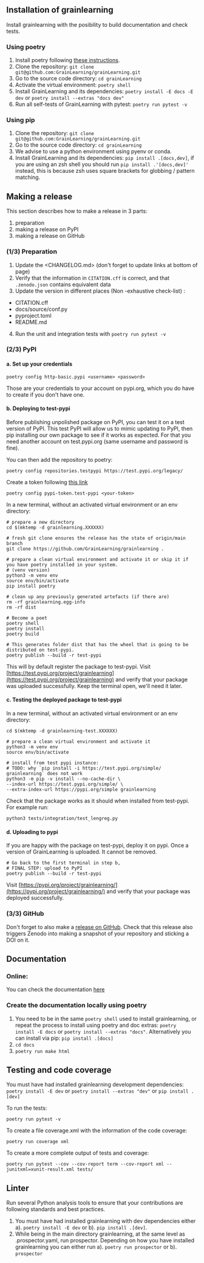 ## Installation of grainlearning
Install grainlearning with the posibility to build documentation and check tests.

### Using poetry
1. Install poetry following [these instructions](https://python-poetry.org/docs/#installation).
1. Clone the repository: `git clone git@github.com:GrainLearning/grainLearning.git`
1. Go to the source code directory: `cd grainLearning`
1. Activate the virtual environment: `poetry shell`
1. Install GrainLearning and its dependencies: `poetry install -E docs -E dev` or `poetry install --extras "docs dev"`
1. Run all self-tests of GrainLearning with pytest: `poetry run pytest -v`

### Using pip
1. Clone the repository: `git clone git@github.com:GrainLearning/grainLearning.git`
1. Go to the source code directory: `cd grainLearning`
1. We advise to use a python environment using pyenv or conda.
1. Install GrainLearning and its dependencies: `pip install .[docs,dev]`, if you are using an zsh shell you should run `pip install .'[docs,dev]'` instead, this is because zsh uses square brackets for globbing / pattern matching.

## Making a release
This section describes how to make a release in 3 parts:

1. preparation
1. making a release on PyPI
1. making a release on GitHub

### (1/3) Preparation

1. Update the <CHANGELOG.md> (don't forget to update links at bottom of page)
2. Verify that the information in `CITATION.cff` is correct, and that `.zenodo.json` contains equivalent data
3. Update the version in different places (Non -exhaustive check-list) :
- CITATION.cff
- docs/source/conf.py
- pyproject.toml
- README.md
4. Run the unit and integration tests with `poetry run pytest -v`

### (2/3) PyPI

#### a. Set up your credentials 

```shell
poetry config http-basic.pypi <username> <password>
```

Those are your credentials to your account on pypi.org, which you do have to create if you don't have one.

#### b. Deploying to test-pypi

Before publishing unpolished package on PyPI, you can test it on a test version of PyPI.
This test PyPI will allow us to mimic updating to PyPI, then pip installing our own package to see if it works as expected.
For that you need another account on test.pypi.org (same username and password is fine).

You can then add the repository to poetry:

```shell
poetry config repositories.testpypi https://test.pypi.org/legacy/
```

Create a token following [this link](https://test.pypi.org/manage/account/token/)

```shell
poetry config pypi-token.test-pypi <your-token>
```

In a new terminal, without an activated virtual environment or an env directory:

```shell
# prepare a new directory
cd $(mktemp -d grainlearning.XXXXXX)

# fresh git clone ensures the release has the state of origin/main branch
git clone https://github.com/GrainLearning/grainlearning .

# prepare a clean virtual environment and activate it or skip it if you have poetry installed in your system.
# (venv version)
python3 -m venv env
source env/bin/activate
pip install poetry

# clean up any previously generated artefacts (if there are)
rm -rf grainlearning.egg-info
rm -rf dist

# Become a poet
poetry shell
poetry install
poetry build 

# This generates folder dist that has the wheel that is going to be distributed on test-pypi.
poetry publish --build -r test-pypi

```
This will by default register the package to test-pypi.
Visit [https://test.pypi.org/project/grainlearning](https://test.pypi.org/project/grainlearning)
and verify that your package was uploaded successfully. Keep the terminal open, we'll need it later.

#### c. Testing the deployed package to test-pypi
In a new terminal, without an activated virtual environment or an env directory:

```shell
cd $(mktemp -d grainlearning-test.XXXXXX)

# prepare a clean virtual environment and activate it
python3 -m venv env
source env/bin/activate

# install from test pypi instance:
# TODO: why `pip install -i https://test.pypi.org/simple/ grainlearning` does not work
python3 -m pip -v install --no-cache-dir \
--index-url https://test.pypi.org/simple/ \
--extra-index-url https://pypi.org/simple grainlearning
```

Check that the package works as it should when installed from test-pypi. For example run:
``` shell
python3 tests/integration/test_lengreg.py 
```

#### d. Uploading to pypi

If you are happy with the package on test-pypi, deploy it on pypi.
Once a version of GrainLearning is uploaded. It cannot be removed.

```shell
# Go back to the first terminal in step b,
# FINAL STEP: upload to PyPI
poetry publish --build -r test-pypi
```

Visit [https://pypi.org/project/grainlearning/](https://pypi.org/project/grainlearning/)
and verify that your package was deployed successfully.

### (3/3) GitHub

Don't forget to also make a [release on GitHub](https://github.com/GrainLearning/grainlearning/releases/new). Check that this release also triggers Zenodo into making a snapshot of your repository and sticking a DOI on it.

## Documentation

### Online:
You can check the documentation [here](https://grainlearning.readthedocs.io/en/latest/)

### Create the documentation locally using poetry
1. You need to be in the same `poetry shell` used to install grainlearning, or repeat the process to install using poetry and doc extras: `poetry install -E docs` or `poetry install --extras "docs"`. Alternatively you can install via pip: `pip install .[docs]`
1. `cd docs`
1. `poetry run make html`

## Testing and code coverage
You must have had installed grainlearning development dependencies: `poetry install -E dev` or `poetry install --extras "dev"` or `pip install .[dev]`

To run the tests:
``` shell
poetry run pytest -v
```

To create a file coverage.xml with the information of the code coverage:
``` shell
poetry run coverage xml
```

To create a more complete output of tests and coverage:
``` shell
poetry run pytest --cov --cov-report term --cov-report xml --junitxml=xunit-result.xml tests/ 
```

## Linter
Run several Python analysis tools to ensure that your contributions are following standards and best practices.

1. You must have had installed grainlearning with dev dependencies either  
a). `poetry install -E dev` or b). `pip install .[dev]`.
1. While being in the main directory grainlearning, at the same level as .prospector.yaml, run prospector. Depending on how you have installed grainlearning you can either run
a). `poetry run prospector` or b). `prospector`
